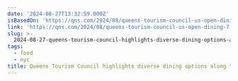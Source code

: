 ```yaml
---
date: '2024-08-27T13:32:59.000Z'
isBasedOn: 'https://qns.com/2024/08/queens-tourism-council-us-open-dining-7-line/'
link: 'https://qns.com/2024/08/queens-tourism-council-us-open-dining-7-line/'
slug: >-
  2024-08-27-queens-tourism-council-highlights-diverse-dining-options-along-the-7-line-f
tags:
  - food
  - nyc
title: Queens Tourism Council highlights diverse dining options along the 7 line f
---
```

 
